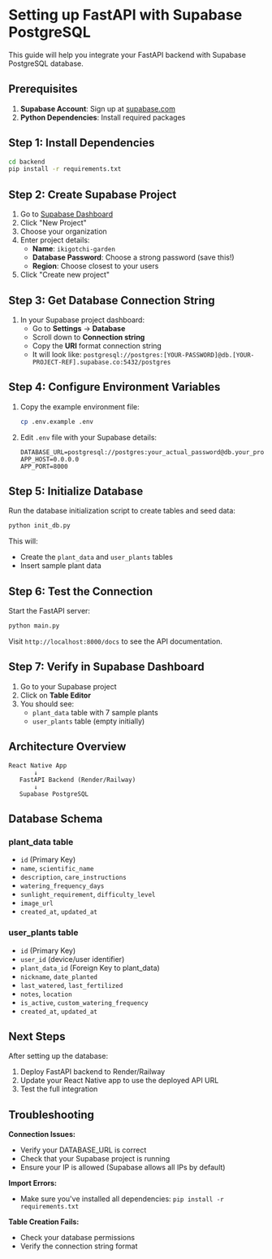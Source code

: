 # Setting up FastAPI with Supabase PostgreSQL

This guide will help you integrate your FastAPI backend with Supabase PostgreSQL database.

## Prerequisites

1. **Supabase Account**: Sign up at [supabase.com](https://supabase.com)
2. **Python Dependencies**: Install required packages

## Step 1: Install Dependencies

```bash
cd backend
pip install -r requirements.txt
```

## Step 2: Create Supabase Project

1. Go to [Supabase Dashboard](https://app.supabase.com)
2. Click "New Project"
3. Choose your organization
4. Enter project details:
   - **Name**: `ikigotchi-garden`
   - **Database Password**: Choose a strong password (save this!)
   - **Region**: Choose closest to your users
5. Click "Create new project"

## Step 3: Get Database Connection String

1. In your Supabase project dashboard:
   - Go to **Settings** → **Database**
   - Scroll down to **Connection string**
   - Copy the **URI** format connection string
   - It will look like: `postgresql://postgres:[YOUR-PASSWORD]@db.[YOUR-PROJECT-REF].supabase.co:5432/postgres`

## Step 4: Configure Environment Variables

1. Copy the example environment file:
   ```bash
   cp .env.example .env
   ```

2. Edit `.env` file with your Supabase details:
   ```
   DATABASE_URL=postgresql://postgres:your_actual_password@db.your_project_ref.supabase.co:5432/postgres
   APP_HOST=0.0.0.0
   APP_PORT=8000
   ```

## Step 5: Initialize Database

Run the database initialization script to create tables and seed data:

```bash
python init_db.py
```

This will:
- Create the `plant_data` and `user_plants` tables
- Insert sample plant data

## Step 6: Test the Connection

Start the FastAPI server:

```bash
python main.py
```

Visit `http://localhost:8000/docs` to see the API documentation.

## Step 7: Verify in Supabase Dashboard

1. Go to your Supabase project
2. Click on **Table Editor**
3. You should see:
   - `plant_data` table with 7 sample plants
   - `user_plants` table (empty initially)

## Architecture Overview

```
React Native App
       ↓
   FastAPI Backend (Render/Railway)
       ↓
   Supabase PostgreSQL
```

## Database Schema

### plant_data table
- `id` (Primary Key)
- `name`, `scientific_name`
- `description`, `care_instructions`
- `watering_frequency_days`
- `sunlight_requirement`, `difficulty_level`
- `image_url`
- `created_at`, `updated_at`

### user_plants table
- `id` (Primary Key)
- `user_id` (device/user identifier)
- `plant_data_id` (Foreign Key to plant_data)
- `nickname`, `date_planted`
- `last_watered`, `last_fertilized`
- `notes`, `location`
- `is_active`, `custom_watering_frequency`
- `created_at`, `updated_at`

## Next Steps

After setting up the database:
1. Deploy FastAPI backend to Render/Railway
2. Update your React Native app to use the deployed API URL
3. Test the full integration

## Troubleshooting

**Connection Issues:**
- Verify your DATABASE_URL is correct
- Check that your Supabase project is running
- Ensure your IP is allowed (Supabase allows all IPs by default)

**Import Errors:**
- Make sure you've installed all dependencies: `pip install -r requirements.txt`

**Table Creation Fails:**
- Check your database permissions
- Verify the connection string format